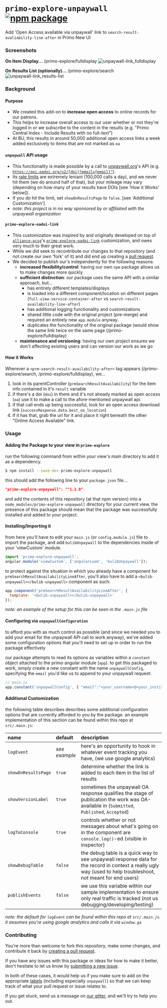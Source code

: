 # `primo-explore-unpaywall` [![npm package](https://img.shields.io/npm/v/primo-explore-unpaywall.svg)](https://www.npmjs.com/package/primo-explore-unpaywall)

Add 'Open Access available via unpaywall' link to `search-result-avaliability-line-after` in Primo New UI

### Screenshots

**On Item Display...**
/primo-explore/fulldisplay
![unpaywall-link_fulldisplay](https://github.com/bulib/primo-explore-bu/blob/master/packages/unpaywall/img/unpaywall-link_fulldisplay.png?raw=true)

**On Results List (optionally)...**
/primo-explore/search
![unpaywall-link_results-list](https://github.com/bulib/primo-explore-bu/blob/master/packages/unpaywall/img/unpaywall-link_results-list.png?raw=true)

### Background

#### Purpose
- We created this add-on to  **increase open access** to online records for our patrons.
- This helps to increase overall access to our user whether or not they're logged in or we subscribe to the content in the results
  (e.g. "Primo Central Index - Include Results with no full-text")
- At BU, this results in around 50,000 additional open access links a week added exclusively to items that are not marked as `oa`

#### `unpaywall` API usage
- This functionality is made possible by a call to [unpaywall.org](https://unpaywall.org/)'s API
  (e.g. [`https://api.oadoi.org/v2/{doi}?email={email}"`](https://api.unpaywall.org/v2/10.1038/nature12373?email=YOUR_EMAIL)).
- Its [rate limits](https://unpaywall.org/products/api) are extremely leniant (100,000 calls a day), and we never hit them
  (we do around half of that), but your mileage may vary (depending on how many of your results have DOIs [see 'How it Works' below]).
- If you _do_ hit the limit, set `showOnResultsPage` to `false`. [see 'Additional Customization']
- _note: this project is in no way sponsored by or affiliated with the unpaywall organization_

#### `primo-explore-oadoi-link`
- This customization was inspired by and originally developed on top of [`alliance-pcsg`](https://github.com/alliance-pcsg/)'s
  [`primo-explore-oadoi-link`](https://github.com/alliance-pcsg/primo-explore-oadoi-link/) customization, and owes very
  much to their great work.
- While we did seek to recontribute our changes to that repository (and not create our own 'fork' of it) and did
  end up creating a [pull request](https://github.com/alliance-pcsg/primo-explore-oadoi-link/pull/4).
- We decided to publish our's independently for the following reasons:
  - **increased flexibility/control**: having our own `npm` package allows us to make changes more quickly
  - **sufficient distinction**: our package uses the same API with a similar approach, but...
    - has entirely different templates/displays
    - is loaded into a different component/location on different pages (`full-view-service-container-after` vs `search-result-availability-line-after`)
    - has additional logging functionality and customizations
    - shared little code with the original project (pre-merge) and required an entirely new `app.module` anyway.
    - duplicates the functionality of the original package (would show the same link twice on the same page
      (/primo-explore/fulldisplay)
  - **maintenance and versioning**: having our own project ensures we don't affecting existing users and can version
      our work as we go

#### How it Works

Wherever a `<prm-search-result-availability-after>` tag appears (/primo-explore/search, /primo-explore/fulldisplay), we...
1. look in its parentController (`prmSearchResultAvailability`) for the item info contained in it's `result` variable
2. if there's a doi (`doi`) in there and it's not already marked as open access (`oa`) use it to make a call to
  the afore-mentioned unpaywall api.
3. if that call ends up being successful, look for an open access download link (`successResponse.data.best_oa_location`)
4. if it has that, grab the url for it and place it right beneath the other "Online Access Available" link.

### Usage

#### Adding the Package to your view in `primo-explore`

run the following command from within your view's main directory to add it as a dependency.

```bash
$ npm install --save-dev primo-explore-unpaywall
```

this should add the following line to your `package.json` file...

```json
"primo-explore-unpaywall": "^1.2.0"
```

and add the contents of this repository (at that npm version) into a `node_modules/primo-explore-unpaywall`
  directory for your current view. the presence of this package should mean that the package was successfully
  installed and added to your project.

#### Installing/Importing it

from here you'll have to edit your `main.js` (or `config.module.js`) file to import the package, and
  add `bulibUnpaywall` to the dependencies inside of your 'viewCustom' module.

```js
import 'primo-explore-unpaywall';
angular.module('viewCustom', ['angularLoad', 'bulibUnpaywall']);
```

to protect against the situation in which you already have a component for `prmSearchResultAvailabilityLineAfter`,
  you'll also have to add a `<bulib-unpaywall></bulib-unpaywall>` component as such:

```js
app.component('prmSearchResultAvailabilityLineAfter', {
  template: '<bulib-unpaywall></bulib-unpaywall>'
});
```

_note: an example of the setup for this can be seen in the `.main.js` file_

#### Configuring via `unpaywallConfiguration`

to afford you with as much control as possible (and since we needed you to add your email for the unpaywall
  API call to work anyway), we've added some configuration options that you'll need to set up in order to run the
  package effectively

our package attempts to read its options as variables within a `constant` object attached to the primo angular module (`app`).
  to get this packaged to work, simply create a new constant with the name `unpaywallConfig`, specifying the `email` you'd
  like us to append to your unpaywall request:

```js
// main.js
app.constant('unpaywallConfig', { "email":"<your_username>@<your_institution>.edu" });
```

#### Additional Customization

the following table describes describes some additional configuration options that are currently afforded to
  you by the package. an example implementation of this section can be found within this repo at `src/.main.js`:

|name|default|description|
|:------|:-----|:----------|
|`logEvent`|_see example_|here's an opportunity to hook in whatever event tracking you have, (we use google analytics)|
|`showOnResultsPage`|`true`|determine whether the link is added to each item in the list of results|
|`showVersionLabel`|`true`|sometimes the unpaywall OA response qualifies the stage of publication the work was OA-available in (`Submitted`, `Published`, `Accepted`)|
|`logToConsole`|`true`|controls whether or not messages about what's going on in the component are `console.log()`-ed (visible in inspector)|
|`showDebugTable`|`false`|the debug table is a quick way to see unpaywall response data for the record in context a really ugly way (used to help troubleshoot, not meant for end users)|
|`publishEvents`|`false`|we use this variable within our sample implementation to ensure only real traffic is tracked (not us debugging/developing/testing)|

_note: the default for `logEvent` can be found within this repo at `src/.main.js`. it assumes you're using google analytics and calls it via `window.ga`_

### Contributing

You're more than welcome to fork this repository, make some changes, and contribute it back by
  [creating a pull request](https://github.com/bulib/primo-explore-bu/compare).

If you have any issues with this package or ideas for how to make it better, don't hesitate to let us know by
  [submitting a new issue](https://github.com/bulib/primo-explore-bu/issues/new).

In both of these cases, it would help us if you make sure to add on the appropriate
  [labels](https://github.com/bulib/primo-explore-bu/labels) (including especially `unpaywall`) so that we
  can keep track of what your pull request or issue relates to.

If you get stuck, send us a message on [our gitter](https://gitter.im/bulib/developers), and we'll try to help you out.
